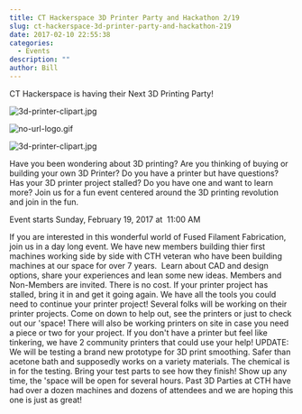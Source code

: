 ```yaml
---
title: CT Hackerspace 3D Printer Party and Hackathon 2/19
slug: ct-hackerspace-3d-printer-party-and-hackathon-219
date: 2017-02-10 22:55:38
categories:
  - Events
description: ""
author: Bill
---
```



CT Hackerspace is having their Next 3D Printing Party!

![3d-printer-clipart.jpg](/uploads/2017/02/3d-printer-clipart.jpg)

![no-url-logo.gif](/uploads/2016/02/no-url-logo.gif)

![3d-printer-clipart.jpg](/uploads/2017/02/3d-printer-clipart.jpg)

Have you been wondering about 3D printing? Are you thinking of buying or building your own 3D Printer? Do you have a printer but have questions? Has your 3D printer project stalled? Do you have one and want to learn more? Join us for a fun event centered around the 3D printing revolution and join in the fun.

Event starts Sunday, February 19, 2017 at  11:00 AM

If you are interested in this wonderful world of Fused Filament Fabrication, join us in a day long event. We have new members building thier first machines working side by side with CTH veteran who have been building machines at our space for over 7 years.  Learn about CAD and design options, share your experiences and lean some new ideas. Members and Non-Members are invited. There is no cost. If your printer project has stalled, bring it in and get it going again. We have all the tools you could need to continue your printer project! Several folks will be working on their printer projects. Come on down to help out, see the printers or just to check out our 'space! There will also be working printers on site in case you need a piece or two for your project. If you don't have a printer but feel like tinkering, we have 2 community printers that could use your help! UPDATE: We will be testing a brand new prototype for 3D print smoothing. Safer than acetone bath and supposedly works on a variety materials. The chemical is in for the testing. Bring your test parts to see how they finish! Show up any time, the 'space will be open for several hours. Past 3D Parties at CTH have had over a dozen machines and dozens of attendees and we are hoping this one is just as great!
